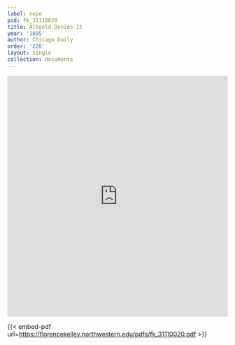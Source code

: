 ```yaml
---
label: nope
pid: fk_31110020
title: Altgeld Denies It
year: '1895'
author: Chicago Daily
order: '226'
layout: single
collection: documents
---
```

<iframe src="https://northwestern.app.box.com/embed/s/i8xt43vsbntkdj04tt1tgwop5mt9twqa?sortColumn=date&view=list" width="100%" height="550" frameborder="0" allowfullscreen webkitallowfullscreen msallowfullscreen></iframe>


{{< embed-pdf url=https://florencekelley.northwestern.edu/pdfs/fk_31110020.pdf >}}